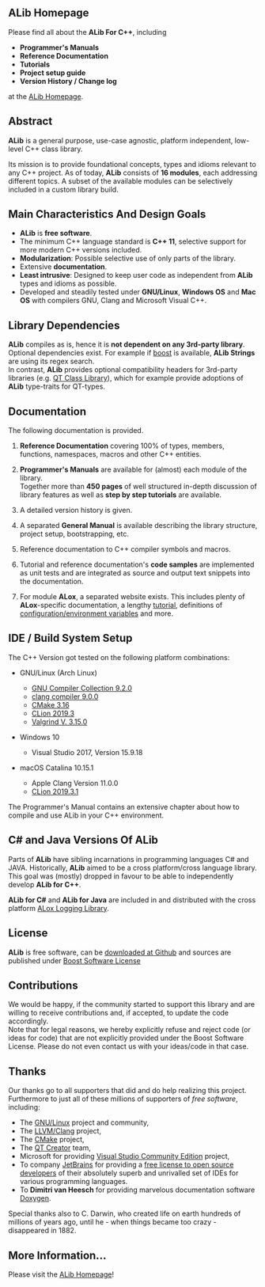 ## ALib Homepage ##
Please find all about the **ALib For C++**, including

* **Programmer's Manuals**
* **Reference Documentation**
* **Tutorials**
* **Project setup guide**
* **Version History / Change log**

at the [ALib Homepage](https://alib.dev).

## Abstract ##

**ALib** is a general purpose, use-case agnostic, platform independent, low-level C++ class library.

Its mission is to provide foundational concepts, types and idioms relevant to any C++ project.
As of today, **ALib** consists of **16 modules**, each addressing
different topics.
A subset of the available modules can be selectively included in a custom library build.

## Main Characteristics And Design Goals ##

- **ALib** is <b>free software</b>.
- The minimum C++ language standard is <b>C++ 11</b>, selective support for more modern C++
  versions included.
- **Modularization**: Possible selective use of only parts of the library.
- Extensive **documentation**.
- <b>Least intrusive</b>: Designed to keep user code as independent from **ALib** types and idioms as possible.
- Developed and steadily tested under <b>GNU/Linux</b>, <b>Windows OS</b> and <b>Mac OS</b>
  with compilers GNU,  Clang and Microsoft Visual C++.

## Library Dependencies ##

**ALib** compiles as is, hence it is <b>not dependent on any 3rd-party library</b>.
Optional dependencies exist. For example if [boost](https://www.boost.org) is available,
**ALib Strings** are using its regex search.<br>
In contrast, **ALib** provides optional compatibility headers for 3rd-party libraries
(e.g. [QT Class Library](https://www.qt.io)), which for example provide adoptions of **ALib** type-traits
for QT-types.

## Documentation ##

The following documentation is provided.

1. **Reference Documentation** covering 100% of types, members, functions, namespaces, macros
   and other C++ entities.

2. **Programmer's Manuals** are available for (almost) each module of the library.<br>
   Together more than <b>450 pages</b> of well structured in-depth discussion of library
   features as well as <b>step by step tutorials</b> are available.

3. A detailed version history is given.

4. A separated **General Manual** is available describing the library structure,
   project setup, bootstrapping, etc.

5. Reference documentation to C++ compiler symbols and macros.

6. Tutorial and reference documentation's <b> code samples</b> are implemented as unit tests and
   are integrated as source and output text snippets into the documentation.
   
7. For module **ALox**, a separated website exists. This includes plenty of **ALox**-specific
   documentation, a lengthy
   [tutorial](http://alexworx.github.io/ALox-Logging-Library/cpp_ref/alox_cpp_tutorial.html), definitions of
   [configuration/environment variables](http://alexworx.github.io/ALox-Logging-Library/group__GrpALoxConfigVars.html)
   and more.


## IDE / Build System Setup ##
The C++ Version got tested on the following platform combinations:
- GNU/Linux (Arch Linux)
    - [GNU Compiler Collection 9.2.0](https://gcc.gnu.org/)
    - [clang compiler 9.0.0](http://llvm.org/)
    - [CMake 3.16](https://cmake.org/)
    - [CLion 2019.3](https://www.jetbrains.com/cpp)
    - [Valgrind V. 3.15.0](http://valgrind.org/)

- Windows 10
    - Visual Studio 2017, Version 15.9.18

- macOS Catalina 10.15.1
    - Apple Clang Version 11.0.0
    - [CLion 2019.3.1](https://www.jetbrains.com/cpp)

The Programmer's Manual contains an extensive chapter about how to compile and use ALib in your 
C++ environment.


## C# and Java Versions Of ALib ##

Parts of **ALib** have sibling incarnations in programming languages C# and JAVA. Historically,
**ALib** aimed to be a cross platform/cross language library. This goal was (mostly) dropped
in favour to be able to independently develop <b>ALib for C++</b>.

<b>ALib for C#</b> and <b>ALib for Java</b> are included in and distributed with the
cross platform [ALox Logging Library](https://alexworx.github.io/ALox-Logging-Library/).


## License ##

**ALib** is free software, can be [downloaded at Github](https://github.com/AlexWorx/ALib-Class-Library)
and sources are published under [Boost Software License](LICENSE.txt)

##  Contributions ##
We would be happy, if the community started to support this library and are willing to receive
contributions and, if accepted, to update the code accordingly.<br>
Note that for legal reasons, we hereby explicitly refuse and reject code (or ideas for code)
that are not explicitly provided under the Boost Software License.
Please do not even contact us with your ideas/code in that case.


## Thanks ##

Our thanks go to all supporters that did and do help realizing this project. Furthermore
to just all of these millions of supporters of *free software*, including:
- The [GNU/Linux](https://gnu.org) project and community,
- The [LLVM/Clang](http://llvm.org/) project,
- The [CMake](https://cmake.org/) project,
- The [QT Creator](http://doc.qt.io/qtcreator) team,
- Microsoft for providing [Visual Studio Community Edition](https://www.visualstudio.com/vs/community/) project,
- To company [JetBrains](https://www.jetbrains.com) for providing a 
  [free license to open source developers](https://www.jetbrains.com/buy/opensource/)
  of their absolutely superb and unrivalled set of IDEs for various programming languages.
- To <b>Dimitri van Heesch</b> for providing marvelous documentation software [Doxygen](http://doxygen.nl).

Special thanks also to C. Darwin, who created life on earth hundreds of millions of years ago,
until he - when things became too crazy - disappeared in 1882.


## More Information... ##
Please visit the [ALib Homepage](https://alib.dev)!


